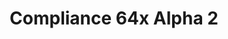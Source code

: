 ---
layout: post
title: Compliance 64x Alpha 2
permalink: /compliance64x/A2
comments: true
comments-id: 1.16.5-64x-Alpha-2
header-img: https://database.faithfulpack.net/images/website/posts/64x/A2.jpg

long_text: Hello! New update also says new content! In this update, an avalanche of textures has been added, ranging from the Overworld to the Nether. <br><br> <strong>DISCLAIMER:</strong> As indicated by the Alpha tag, this version very work-in-progress, and as such contains a lot of placeholder textures. It is not the final look of the pack; many textures will have to be edited to match the general stylistic direction of the pack. <br><br> Stay tuned for future updates!

changelog:
  - Alpha 2:
    - Added:
      - Blocks:
        - Tube Coral
        - Dead Tube Coral
        - Magma
        - Jungle Log
        - Sculk Sensor Side
        - Crimson Nylium Top
        - Warped Nylium Top
        - Crimson Stem
        - Warped Stem
        - Bubble Coral
        - Dead Bubble Coral
        - Sculk Sensor Tendril
        - Bubble Coral (FHLX)
        - Fire Coal (FHLX)
        - Horn Coral (FHLX)
        - Big Dripleaf (EachMenderKhai)
        - Bripstone (EachMenderKhai)
        - Amethys Bug (EachMenderKhai)
      - Items:
        - Glow Ink Sac
        - Copper Ingot
    - Changed:
      - Blocks:
        - Command Block (Po3stell3d)
      - Items:
        - Netherite Sword
        - Diamond Sword (FabriXd)
        - Iron Sword (FabriXd)
        - Gold Sword (FabriXd)
        - Boats
      - Mob Effect:
        - Invisibility

download:
  - Java - 1.16.5 (CurseForge):
    - https://www.curseforge.com/minecraft/texture-packs/compliance-64x/files/3193908
  - Bedrock - 1.16.200 (GitHub):
    - https://github.com/Faithful-Resource-Pack/Faithful-Bedrock-64x/releases/download/alpha-2/Compliance_64x_-_Bedrock_Alpha_2.mcpack
---